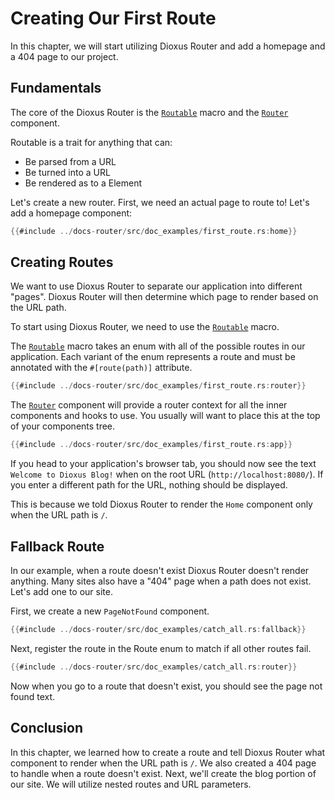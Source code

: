 # Creating Our First Route

In this chapter, we will start utilizing Dioxus Router and add a homepage and a
404 page to our project.

## Fundamentals

The core of the Dioxus Router is the [`Routable`] macro and the [`Router`] component.


Routable is a trait for anything that can:
- Be parsed from a URL
- Be turned into a URL
- Be rendered as to a Element


Let's create a new router. First, we need an actual page to route to! Let's add a homepage component:

```rust
{{#include ../docs-router/src/doc_examples/first_route.rs:home}}
```

## Creating Routes

We want to use Dioxus Router to separate our application into different "pages".
Dioxus Router will then determine which page to render based on the URL path.

To start using Dioxus Router, we need to use the [`Routable`] macro.

The [`Routable`] macro takes an enum with all of the possible routes in our application. Each variant of the enum represents a route and must be annotated with the `#[route(path)]` attribute.

```rust
{{#include ../docs-router/src/doc_examples/first_route.rs:router}}
```

The [`Router`] component will provide a router context for all the inner components and hooks to use. You usually will want to place this at the top of your components tree.

```rust
{{#include ../docs-router/src/doc_examples/first_route.rs:app}}
```

If you head to your application's browser tab, you should now see the text
`Welcome to Dioxus Blog!` when on the root URL (`http://localhost:8080/`). If
you enter a different path for the URL, nothing should be displayed.

This is because we told Dioxus Router to render the `Home` component only when
the URL path is `/`.

## Fallback Route

In our example, when a route doesn't exist Dioxus Router doesn't render anything. Many sites also have a "404" page when a path does not exist. Let's add one to our site.

First, we create a new `PageNotFound` component.

```rust
{{#include ../docs-router/src/doc_examples/catch_all.rs:fallback}}
```

Next, register the route in the Route enum to match if all other routes fail.

```rust
{{#include ../docs-router/src/doc_examples/catch_all.rs:router}}
```

Now when you go to a route that doesn't exist, you should see the page not found
text.

## Conclusion

In this chapter, we learned how to create a route and tell Dioxus Router what
component to render when the URL path is `/`. We also created a 404 page to
handle when a route doesn't exist. Next, we'll create the blog portion of our
site. We will utilize nested routes and URL parameters.

[`Router`]: https://docs.rs/dioxus-router/latest/dioxus_router/components/fn.Router.html
[`Routable`]: https://docs.rs/dioxus-router/latest/dioxus_router/components/fn.Routable.html
